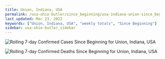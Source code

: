 ```yaml
---
title: Union, Indiana, USA
permalink: /usa-ohio-butler/since_beginning/usa-indiana-union-since_beginning.html
last_updated: Mar 23, 2022
keywords: ["Union, Indiana, USA", "weekly totals", "Since Beginning"]
sidebar: usa-ohio-butler_sidebar
---
```


![Rolling 7-day Confirmed Cases Since Beginning for Union, Indiana, USA](/covid_tracker/images/graphs/usa-indiana-union-rolling_7_days_confirmed-since_beginning_graph.png)

![Rolling 7-day Confirmed Deaths Since Beginning for Union, Indiana, USA](/covid_tracker/images/graphs/usa-indiana-union-rolling_7_days_deaths-since_beginning_graph.png)
